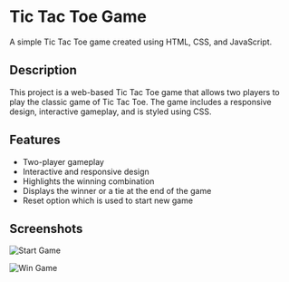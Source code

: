 # Tic Tac Toe Game

A simple Tic Tac Toe game created using HTML, CSS, and JavaScript.

## Description

This project is a web-based Tic Tac Toe game that allows two players to play the classic game of Tic Tac Toe. The game includes a responsive design, interactive gameplay, and is styled using CSS.

## Features

- Two-player gameplay
- Interactive and responsive design
- Highlights the winning combination
- Displays the winner or a tie at the end of the game
- Reset option which is used to start new game

## Screenshots

![Start Game](https://github.com/user-attachments/assets/8616570e-63cf-4092-9a2b-1da2050c8444)

![Win Game](https://github.com/user-attachments/assets/db47302e-9bb1-4270-8630-97b012d9b75e)
